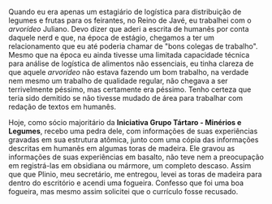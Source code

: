 Quando eu era apenas um estagiário de logística para distribuição de legumes e frutas para os feirantes, no Reino de Javé, eu trabalhei com o *arvorídeo* Juliano. Devo dizer que aderi a escrita de humanês por conta daquele nerd e que, na época de estágio, chegamos a ter um relacionamento que eu até poderia chamar de "bons colegas de trabalho". Mesmo que na época eu ainda tivesse uma limitada capacidade técnica para análise de logística de alimentos não essenciais, eu tinha clareza de que aquele *arvorídeo* não estava fazendo um bom trabalho, na verdade nem mesmo um trabalho de qualidade regular, não chegava a ser terrivelmente péssimo, mas certamente era péssimo. Tenho certeza que teria sido demitido se não tivesse mudado de área para trabalhar com redação de textos em humanês.

Hoje, como sócio majoritário da **Iniciativa Grupo Tártaro - Minérios e Legumes**, recebo uma pedra dele, com informações de suas experiências gravadas em sua estrutura atômica, junto com uma cópia das informações descritas em humanês em algumas toras de madeira. Ele gravou as informações de suas experiências em basalto, não teve nem a preocupação em registrá-las em obsidiana ou mármore, um completo descaso. Assim que que Plinio, meu secretário, me entregou, levei as toras de madeira para dentro do escritório e acendi uma fogueira. Confesso que foi uma boa fogueira, mas mesmo assim solicitei que o currículo fosse recusado.
